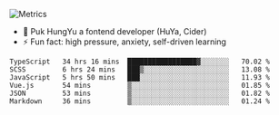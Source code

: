 ![Metrics](https://metrics.lecoq.io/trojan0523)


 - 🔭 Puk HungYu a fontend developer (HuYa, Cider)
 - ⚡ Fun fact: high pressure, anxiety, self-driven learning 

 <!--START_SECTION:waka-->

```text
TypeScript   34 hrs 16 mins  █████████████████▓░░░░░░░   70.02 %
SCSS         6 hrs 24 mins   ███▒░░░░░░░░░░░░░░░░░░░░░   13.08 %
JavaScript   5 hrs 50 mins   ███░░░░░░░░░░░░░░░░░░░░░░   11.93 %
Vue.js       54 mins         ▒░░░░░░░░░░░░░░░░░░░░░░░░   01.85 %
JSON         53 mins         ▒░░░░░░░░░░░░░░░░░░░░░░░░   01.82 %
Markdown     36 mins         ▒░░░░░░░░░░░░░░░░░░░░░░░░   01.24 %
```

<!--END_SECTION:waka-->

 
<!--
**Trojan0523/Trojan0523** is a ✨ _special_ ✨ repository because its `README.md` (this file) appears on your GitHub profile.

Here are some ideas to get you started:

- 👯 looking to collaborate on where? i don`t know
- 🤔 I’m looking for help with ...
- 💬 Ask me about ...
- 📫 How to reach me: ...
- 😄 Pronouns: ...
- ⚡ Fun fact: ...
![](https://komarev.com/ghpvc/?username=trojan0523)
<img align="left" width="350px" height="180px" src="https://github-readme-stats.vercel.app/api?username=trojan0523&show_icons=true&icon_color=199861&count_private=true" />
<img width="350px" height="165px" alt="Most Used Lang" src="https://github-readme-stats.vercel.app/api/top-langs/?username=trojan0523&layout=compact" />

### Hi there 👋   ![](https://komarev.com/ghpvc/?username=trojan0523&color=ff69b4&label=PV+Since+2020-1-1)

-->
